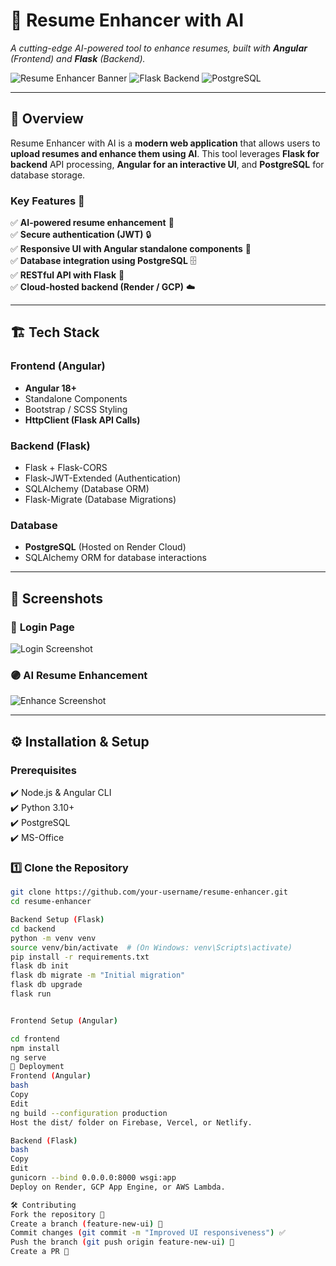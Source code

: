 # 🚀 **Resume Enhancer with AI**  
_A cutting-edge AI-powered tool to enhance resumes, built with **Angular** (Frontend) and **Flask** (Backend)._

![Resume Enhancer Banner](https://img.shields.io/badge/Angular-Standalone-blue?style=flat&logo=angular) ![Flask Backend](https://img.shields.io/badge/Flask-Backend-green?style=flat&logo=flask) ![PostgreSQL](https://img.shields.io/badge/Database-PostgreSQL-blue?style=flat&logo=postgresql)

---

## 🌟 **Overview**  
Resume Enhancer with AI is a **modern web application** that allows users to **upload resumes and enhance them using AI**. This tool leverages **Flask for backend** API processing, **Angular for an interactive UI**, and **PostgreSQL** for database storage.

### **Key Features** 🎯
✅ **AI-powered resume enhancement** 🧠  
✅ **Secure authentication (JWT)** 🔒  
✅ **Responsive UI with Angular standalone components** 🎨  
✅ **Database integration using PostgreSQL** 🗄️  
✅ **RESTful API with Flask** 🚀  
✅ **Cloud-hosted backend (Render / GCP)** ☁️  

---

## 🏗️ **Tech Stack**
### **Frontend (Angular)**
- **Angular 18+**
- Standalone Components
- Bootstrap / SCSS Styling
- **HttpClient (Flask API Calls)**

### **Backend (Flask)**
- Flask + Flask-CORS  
- Flask-JWT-Extended (Authentication)  
- SQLAlchemy (Database ORM)  
- Flask-Migrate (Database Migrations)  

### **Database**
- **PostgreSQL** (Hosted on Render Cloud)  
- SQLAlchemy ORM for database interactions  

---

## 📸 **Screenshots**
### 🔵 **Login Page**
![Login Screenshot](https://img.shields.io/badge/Screenshot-Login-blue?style=flat&logo=angular)

### 🟣 **AI Resume Enhancement**
![Enhance Screenshot](https://img.shields.io/badge/Screenshot-Enhancement-purple?style=flat&logo=angular)

---

## ⚙️ **Installation & Setup**
### **Prerequisites**
✔️ Node.js & Angular CLI  
✔️ Python 3.10+  
✔️ PostgreSQL  
✔️ MS-Office 

### **1️⃣ Clone the Repository**
```bash
git clone https://github.com/your-username/resume-enhancer.git
cd resume-enhancer

Backend Setup (Flask)
cd backend
python -m venv venv
source venv/bin/activate  # (On Windows: venv\Scripts\activate)
pip install -r requirements.txt
flask db init
flask db migrate -m "Initial migration"
flask db upgrade
flask run


Frontend Setup (Angular)

cd frontend
npm install
ng serve
🚀 Deployment
Frontend (Angular)
bash
Copy
Edit
ng build --configuration production
Host the dist/ folder on Firebase, Vercel, or Netlify.

Backend (Flask)
bash
Copy
Edit
gunicorn --bind 0.0.0.0:8000 wsgi:app
Deploy on Render, GCP App Engine, or AWS Lambda.

🛠 Contributing
Fork the repository 🍴
Create a branch (feature-new-ui) 🌿
Commit changes (git commit -m "Improved UI responsiveness") ✅
Push the branch (git push origin feature-new-ui) 🚀
Create a PR 🎉

